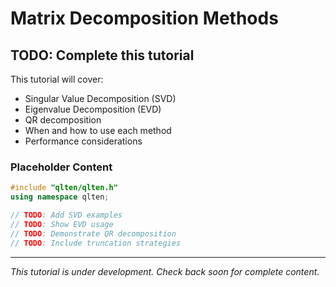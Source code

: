 # Matrix Decomposition Methods

## TODO: Complete this tutorial

This tutorial will cover:
- Singular Value Decomposition (SVD)
- Eigenvalue Decomposition (EVD)
- QR decomposition
- When and how to use each method
- Performance considerations

### Placeholder Content

```cpp
#include "qlten/qlten.h"
using namespace qlten;

// TODO: Add SVD examples
// TODO: Show EVD usage
// TODO: Demonstrate QR decomposition
// TODO: Include truncation strategies
```

---

*This tutorial is under development. Check back soon for complete content.*
